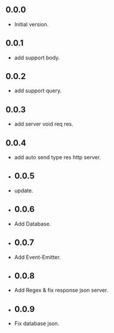 ## 0.0.0

- Initial version.

## 0.0.1

- add support body.

## 0.0.2

- add support query.

## 0.0.3

- add server void req res.

## 0.0.4

- add auto send type res http server.

- ## 0.0.5

- update.

- ## 0.0.6

- Add Database.

- ## 0.0.7

- Add Event-Emitter.

- ## 0.0.8

- Add Regex & fix response json server.

- ## 0.0.9

- Fix database json.


